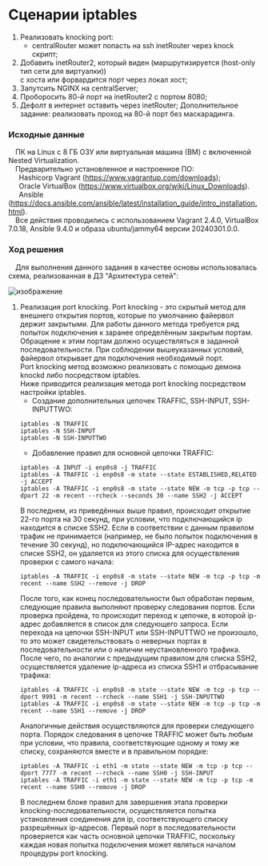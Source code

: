 # Сценарии iptables
1. Реализовать knocking port:
   - centralRouter может попасть на ssh inetRouter через knock скрипт;
2. Добавить inetRouter2, который виден (маршрутизируется (host-only тип сети для виртуалки))<br/>
   с хоста или форвардится порт через локал хост;
3. Запутсить NGINX на centralServer;
4. Проборосить 80-й порт на inetRouter2 c портом 8080;
5. Дефолт в интернет оставить через inetRouter;
   Дополнительное задание: реализовать проход на 80-й порт без маскарадинга.
### Исходные данные ###
&ensp;&ensp;ПК на Linux c 8 ГБ ОЗУ или виртуальная машина (ВМ) с включенной Nested Virtualization.<br/>
&ensp;&ensp;Предварительно установленное и настроенное ПО:<br/>
&ensp;&ensp;&ensp;Hashicorp Vagrant (https://www.vagrantup.com/downloads);<br/>
&ensp;&ensp;&ensp;Oracle VirtualBox (https://www.virtualbox.org/wiki/Linux_Downloads).<br/>
&ensp;&ensp;&ensp;Ansible (https://docs.ansible.com/ansible/latest/installation_guide/intro_installation.html).<br/>
&ensp;&ensp;Все действия проводились с использованием Vagrant 2.4.0, VirtualBox 7.0.18, Ansible 9.4.0 и образа ubuntu/jammy64 версии 20240301.0.0. <br/>
### Ход решения ###
&ensp;&ensp;Для выполнения данного задания в качестве основы использовалась схема, реализованная в ДЗ "Архитектура сетей":

![изображение](https://github.com/user-attachments/assets/8841be0a-1533-4fb0-b7a7-2a5626706452)

1. Реализация port knocking.
   Port knocking - это скрытый метод для внешнего открытия портов, которые по умолчанию файервол держит закрытыми. Для работы данного метода требуется ряд попыток подключения к заранее определённым закрытым портам. Обращение к этим портам должно осуществляться в заданной последовательности. При соблюдении вышеуказанных условий, файервол открывает для подключения необходимый порт.<br/>
   Port knocking метод возможно реализовать с помощью демона knockd либо посредством iptables.<br/>
   Ниже приводится реализация метода port knocking посредством настройки iptables.
   - Создание дополнительных цепочек TRAFFIC, SSH-INPUT, SSH-INPUTTWO:
   ```shell
   iptables -N TRAFFIC
   iptables -N SSH-INPUT
   iptables -N SSH-INPUTTWO
   ```
   - Добавление правил для основной цепочки TRAFFIC:
   ```shell
   iptables -A INPUT -i enp0s8 -j TRAFFIC
   iptables -A TRAFFIC -i enp0s8 -m state --state ESTABLISHED,RELATED -j ACCEPT
   iptables -A TRAFFIC -i enp0s8 -m state --state NEW -m tcp -p tcp --dport 22 -m recent --rcheck --seconds 30 --name SSH2 -j ACCEPT
   ```
   В последнем, из приведённых выше правил, происходит открытие 22-го порта на 30 секунд, при условии, что подключающийся ip находится в списке SSH2. Если в соответствии с данным правилом трафик не принимается (например, не было попыток подключения в течение 30 секунд), но подключающийся IP-адрес находится в списке SSH2, он удаляется из этого списка для осуществления проверки с самого начала:
   ```shell
   iptables -A TRAFFIC -i enp0s8 -m state --state NEW -m tcp -p tcp -m recent --name SSH2 --remove -j DROP
   ```
   После того, как конец последовательности был обработан первым, следующие правила выполняют проверку следования портов. Если проверка пройдена, то происходит переход к цепочке, в которой ip-адрес добавляется в список для следующего запроса. Если перехода на цепочки SSH-INPUT или SSH-INPUTTWO не произошло, то это может свидетельствовать о неверных портах в последовательности или о наличии неустановленного трафика. После чего, по аналогии с предыдущим правилом для списка SSH2, осуществляется удаление ip-адреса из списка SSH1 и отбрасывание трафика:
   ```shell
   iptables -A TRAFFIC -i enp0s8 -m state --state NEW -m tcp -p tcp --dport 9991 -m recent --rcheck --name SSH1 -j SSH-INPUTTWO
   iptables -A TRAFFIC -i enp0s8 -m state --state NEW -m tcp -p tcp -m recent --name SSH1 --remove -j DROP
   ```
   Аналогичные действия осуществляются для проверки следующего порта. Порядок следования в цепочке TRAFFIC может быть любым при условии, что правила, соответствующие одному и тому же списку, сохраняются вместе и в правильном порядке:
   ```shell
   iptables -A TRAFFIC -i eth1 -m state --state NEW -m tcp -p tcp --dport 7777 -m recent --rcheck --name SSH0 -j SSH-INPUT
   iptables -A TRAFFIC -i eth1 -m state --state NEW -m tcp -p tcp -m recent --name SSH0 --remove -j DROP
   ```
   В последнем блоке правил для завершения этапа проверки knocking-последовательности, осуществляется попытка установления соединения для ip, соответствующего списку разрешённых ip-адресов. Первый порт в последовательности проверяется как часть основной цепочки TRAFFIC, поскольку каждая новая попытка подключения может являться началом процедуры port knocking.   
   
   
   
   
    


